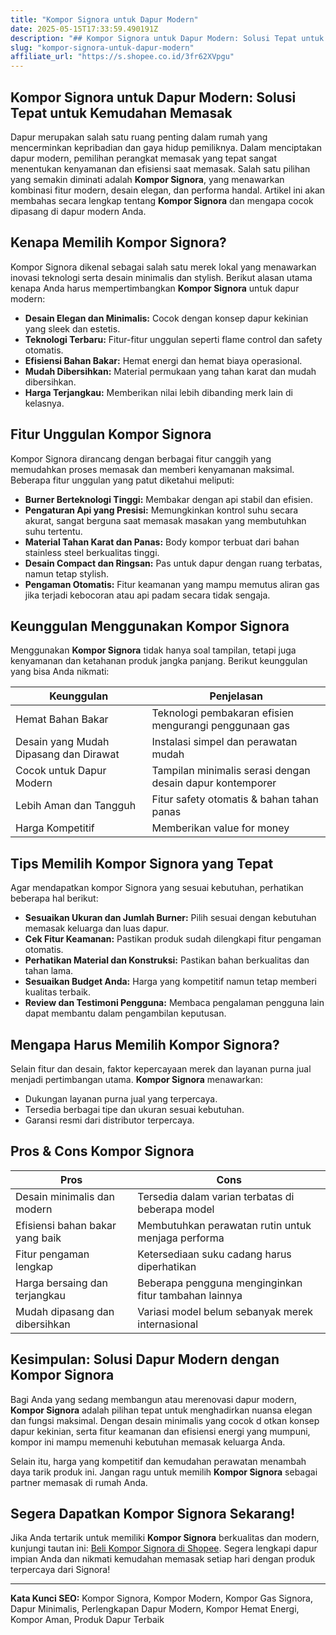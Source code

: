 ```yaml
---
title: "Kompor Signora untuk Dapur Modern"
date: 2025-05-15T17:33:59.490191Z
description: "## Kompor Signora untuk Dapur Modern: Solusi Tepat untuk Kemudahan Memasak..."
slug: "kompor-signora-untuk-dapur-modern"
affiliate_url: "https://s.shopee.co.id/3fr62XVpgu"
---
```

## Kompor Signora untuk Dapur Modern: Solusi Tepat untuk Kemudahan Memasak

Dapur merupakan salah satu ruang penting dalam rumah yang mencerminkan kepribadian dan gaya hidup pemiliknya. Dalam menciptakan dapur modern, pemilihan perangkat memasak yang tepat sangat menentukan kenyamanan dan efisiensi saat memasak. Salah satu pilihan yang semakin diminati adalah **Kompor Signora**, yang menawarkan kombinasi fitur modern, desain elegan, dan performa handal. Artikel ini akan membahas secara lengkap tentang **Kompor Signora** dan mengapa cocok dipasang di dapur modern Anda.

## Kenapa Memilih Kompor Signora?

Kompor Signora dikenal sebagai salah satu merek lokal yang menawarkan inovasi teknologi serta desain minimalis dan stylish. Berikut alasan utama kenapa Anda harus mempertimbangkan **Kompor Signora** untuk dapur modern:

- **Desain Elegan dan Minimalis:** Cocok dengan konsep dapur kekinian yang sleek dan estetis.
- **Teknologi Terbaru:** Fitur-fitur unggulan seperti flame control dan safety otomatis.
- **Efisiensi Bahan Bakar:** Hemat energi dan hemat biaya operasional.
- **Mudah Dibersihkan:** Material permukaan yang tahan karat dan mudah dibersihkan.
- **Harga Terjangkau:** Memberikan nilai lebih dibanding merk lain di kelasnya.

## Fitur Unggulan Kompor Signora

Kompor Signora dirancang dengan berbagai fitur canggih yang memudahkan proses memasak dan memberi kenyamanan maksimal. Beberapa fitur unggulan yang patut diketahui meliputi:

- **Burner Berteknologi Tinggi:** Membakar dengan api stabil dan efisien.
- **Pengaturan Api yang Presisi:** Memungkinkan kontrol suhu secara akurat, sangat berguna saat memasak masakan yang membutuhkan suhu tertentu.
- **Material Tahan Karat dan Panas:** Body kompor terbuat dari bahan stainless steel berkualitas tinggi.
- **Desain Compact dan Ringsan:** Pas untuk dapur dengan ruang terbatas, namun tetap stylish.
- **Pengaman Otomatis:** Fitur keamanan yang mampu memutus aliran gas jika terjadi kebocoran atau api padam secara tidak sengaja.

## Keunggulan Menggunakan Kompor Signora

Menggunakan **Kompor Signora** tidak hanya soal tampilan, tetapi juga kenyamanan dan ketahanan produk jangka panjang. Berikut keunggulan yang bisa Anda nikmati:

| Keunggulan                          | Penjelasan                                               |
|-------------------------------------|----------------------------------------------------------|
| Hemat Bahan Bakar                  | Teknologi pembakaran efisien mengurangi penggunaan gas   |
| Desain yang Mudah Dipasang dan Dirawat | Instalasi simpel dan perawatan mudah                  |
| Cocok untuk Dapur Modern            | Tampilan minimalis serasi dengan desain dapur kontemporer |
| Lebih Aman dan Tangguh             | Fitur safety otomatis & bahan tahan panas             |
| Harga Kompetitif                   | Memberikan value for money                            |

## Tips Memilih Kompor Signora yang Tepat

Agar mendapatkan kompor Signora yang sesuai kebutuhan, perhatikan beberapa hal berikut:

- **Sesuaikan Ukuran dan Jumlah Burner:** Pilih sesuai dengan kebutuhan memasak keluarga dan luas dapur.
- **Cek Fitur Keamanan:** Pastikan produk sudah dilengkapi fitur pengaman otomatis.
- **Perhatikan Material dan Konstruksi:** Pastikan bahan berkualitas dan tahan lama.
- **Sesuaikan Budget Anda:** Harga yang kompetitif namun tetap memberi kualitas terbaik.
- **Review dan Testimoni Pengguna:** Membaca pengalaman pengguna lain dapat membantu dalam pengambilan keputusan.

## Mengapa Harus Memilih Kompor Signora?

Selain fitur dan desain, faktor kepercayaan merek dan layanan purna jual menjadi pertimbangan utama. **Kompor Signora** menawarkan:

- Dukungan layanan purna jual yang terpercaya.
- Tersedia berbagai tipe dan ukuran sesuai kebutuhan.
- Garansi resmi dari distributor terpercaya.

## Pros & Cons Kompor Signora

| **Pros**                              | **Cons**                                           |
|--------------------------------------|---------------------------------------------------|
| Desain minimalis dan modern        | Tersedia dalam varian terbatas di beberapa model  |
| Efisiensi bahan bakar yang baik    | Membutuhkan perawatan rutin untuk menjaga performa |
| Fitur pengaman lengkap              | Ketersediaan suku cadang harus diperhatikan       |
| Harga bersaing dan terjangkau      | Beberapa pengguna menginginkan fitur tambahan lainnya |
| Mudah dipasang dan dibersihkan     | Variasi model belum sebanyak merek internasional |

## Kesimpulan: Solusi Dapur Modern dengan Kompor Signora

Bagi Anda yang sedang membangun atau merenovasi dapur modern, **Kompor Signora** adalah pilihan tepat untuk menghadirkan nuansa elegan dan fungsi maksimal. Dengan desain minimalis yang cocok d otkan konsep dapur kekinian, serta fitur keamanan dan efisiensi energi yang mumpuni, kompor ini mampu memenuhi kebutuhan memasak keluarga Anda.

Selain itu, harga yang kompetitif dan kemudahan perawatan menambah daya tarik produk ini. Jangan ragu untuk memilih **Kompor Signora** sebagai partner memasak di rumah Anda.

## Segera Dapatkan Kompor Signora Sekarang!

Jika Anda tertarik untuk memiliki **Kompor Signora** berkualitas dan modern, kunjungi tautan ini: [Beli Kompor Signora di Shopee](https://s.shopee.co.id/3fr62XVpgu). Segera lengkapi dapur impian Anda dan nikmati kemudahan memasak setiap hari dengan produk terpercaya dari Signora!

---

**Kata Kunci SEO:** Kompor Signora, Kompor Modern, Kompor Gas Signora, Dapur Minimalis, Perlengkapan Dapur Modern, Kompor Hemat Energi, Kompor Aman, Produk Dapur Terbaik
